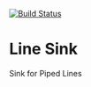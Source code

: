 [![Build Status](https://travis-ci.org/bahadrix/linesink.svg?branch=master)](https://travis-ci.org/bahadrix/linesink)

# Line Sink
Sink for Piped Lines
